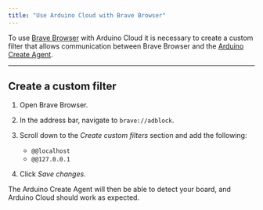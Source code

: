 ```yaml
---
title: "Use Arduino Cloud with Brave Browser"
---
```


To use [Brave Browser](https://brave.com/) with Arduino Cloud it is necessary to create a custom filter that allows communication between Brave Browser and the [Arduino Create Agent](https://create.arduino.cc/getting-started/plugin/welcome).

---

## Create a custom filter

1. Open Brave Browser.

1. In the address bar, navigate to `brave://adblock`.

1. Scroll down to the _Create custom filters_ section and add the following:

    * `@@localhost`
    * `@@127.0.0.1`

1. Click _Save changes_.

The Arduino Create Agent will then be able to detect your board, and Arduino Cloud should work as expected.
